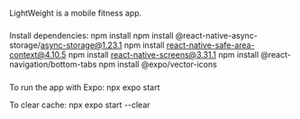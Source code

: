 LightWeight is a mobile fitness app.

#####

Install dependencies:
npm install
npm install @react-native-async-storage/async-storage@1.23.1
npm install react-native-safe-area-context@4.10.5
npm install react-native-screens@3.31.1
npm install @react-navigation/bottom-tabs
npm install @expo/vector-icons

#####

To run the app with Expo:
npx expo start

To clear cache:
npx expo start --clear

#####
